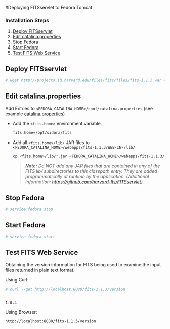 #Deploying FITSservlet to Fedora Tomcat
### Installation Steps
1. [Deploy FITSservlet](#deploy-fitsservlet)
2. [Edit catalina.properties](#edit-catalinaproperties)
3. [Stop Fedora](#stop-fedora)
4. [Start Fedora](#start-fedora)
5. [Test FITS Web Service](#test-fits-web-service)


## Deploy FITSservlet
```bash
# wget http://projects.iq.harvard.edu/files/fits/files/fits-1.1.3.war <FEDORA_CATALINA_HOME>webapps/
```

## Edit catalina.properties
Add Entries to `<FEDORA_CATALINA_HOME>/conf/catalina.properties` (see example [catalina.properties](src/test/resources/catalina.properties))

* Add the `<fits.home>` environment variable.
    ```bash
    fits.home=/opt/sidora/fits
    ```

* Add all `<fits.home>/lib/` JAR files to `<FEDORA_CATALINA_HOME>/webapps/fits-1.1.3/WEB-INF/lib/`
    ```bash
    cp <fits.home>/lib/*.jar <FEDORA_CATALINA_HOME>/webapps/fits-1.1.3/WEB-INF/lib/
    ```

    >***Note:** Do NOT add any JAR files that are contained in any of the FITS lib/ subdirectories to this classpath entry. They are added programmatically at runtime by the application. (Additional Information: https://github.com/harvard-lts/FITSservlet)*

## Stop Fedora
```bash
# service fedora stop
```

## Start Fedora
```bash
# service fedora start
```

## Test FITS Web Service
Obtaining the version information for FITS being used to examine the input files returned in plain text format.

Using Curl:
```bash
# curl --get http://localhost:8080/fits-1.1.3/version


1.0.4
```

Using Browser:
```bash
http://localhost:8080/fits-1.1.3/version
```